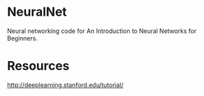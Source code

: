 # NeuralNet
Neural networking code for An Introduction to Neural Networks for Beginners.

# Resources

http://deeplearning.stanford.edu/tutorial/  

